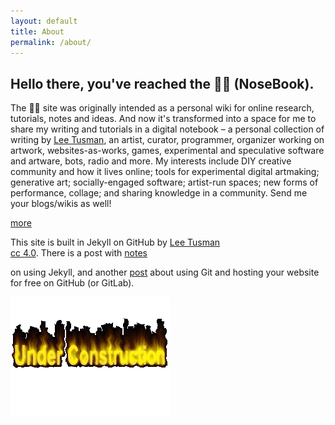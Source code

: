 ```yaml
---
layout: default
title: About
permalink: /about/
---
```

## Hello there, you've reached the 👃📓 (NoseBook).

The 👃📓 site was originally intended as a personal wiki for online research, tutorials, notes and ideas. And now it's transformed into a space for me to share my writing and tutorials in a digital notebook – a personal collection of writing by [Lee Tusman](http://leetusman.com), an artist, curator, programmer, organizer working on artwork, websites-as-works, games, experimental and speculative software and artware, bots, radio and more. My interests include DIY creative community and how it lives online; tools for experimental digital artmaking; generative art; socially-engaged software; artist-run spaces; new forms of performance, collage; and sharing knowledge in a community. Send me your blogs/wikis as well!

[more](http://leetusman.com/nosebook/start-digital-sketchbook)

This site is built in Jekyll on GitHub by [Lee Tusman](http://leetusman.com)  
<a href="https://creativecommons.org/licenses/by/4.0/">cc 4.0</a>. There is a post with [notes](http://leetusman.com/nosebook/jekyll-cheatsheet)


on using Jekyll, and another [post](http://leetusman.com/nosebook/git-for-artists) about using Git and hosting your website for free on GitHub (or GitLab).

![under construction gif](/images/construction.gif)
